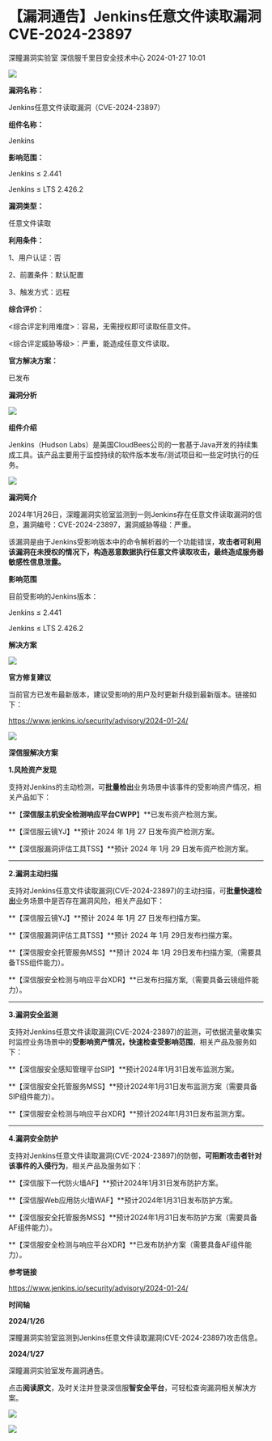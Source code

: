 #  【漏洞通告】Jenkins任意文件读取漏洞CVE-2024-23897   
深瞳漏洞实验室  深信服千里目安全技术中心   2024-01-27 10:01  
  
![](https://mmbiz.qpic.cn/mmbiz_gif/w8NHw6tcQ5zvN6n2ziaDfy82IM1SU8WTUpJMZ7uw9UhnzVnFbLFick9acx8TUVZlKpiajJhay6f6LEd6ZoECwj5Ow/640?wx_fmt=gif&from=appmsg "")  
  
**漏洞名称：**  
  
Jenkins任意文件读取漏洞（CVE-2024-23897）  
  
**组件名称：**  
  
Jenkins  
  
**影响范围：**  
  
Jenkins ≤ 2.441  
  
Jenkins ≤ LTS 2.426.2  
  
**漏洞类型：**  
  
任意文件读取  
  
**利用条件：**  
  
1、用户认证：否  
  
2、前置条件：默认配置  
  
3、触发方式：远程  
  
**综合评价：**  
  
<综合评定利用难度>：容易，无需授权即可读取任意文件。  
  
<综合评定威胁等级>：严重，能造成任意文件读取。  
  
**官方解决方案：**  
  
已发布  
  
  
  
  
  
**漏洞分析**  
  
![](https://mmbiz.qpic.cn/mmbiz_gif/w8NHw6tcQ5zvN6n2ziaDfy82IM1SU8WTUY4JfSwvd1dI9lDHkCCvBicjtM0z7gwMrXkk1wpxjF3Kozs8wujQS0zA/640?wx_fmt=gif&from=appmsg "")  
  
**组件介绍**  
  
Jenkins（Hudson Labs）是美国CloudBees公司的一套基于Java开发的持续集成工具。该产品主要用于监控持续的软件版本发布/测试项目和一些定时执行的任务。  
  
![](https://mmbiz.qpic.cn/mmbiz_gif/w8NHw6tcQ5zvN6n2ziaDfy82IM1SU8WTUY4JfSwvd1dI9lDHkCCvBicjtM0z7gwMrXkk1wpxjF3Kozs8wujQS0zA/640?wx_fmt=gif&from=appmsg "")  
  
**漏洞简介**  
  
2024年1月26日，深瞳漏洞实验室监测到一则Jenkins存在任意文件读取漏洞的信息，漏洞编号：CVE-2024-23897，漏洞威胁等级：严重。  
  
该漏洞是由于Jenkins受影响版本中的命令解析器的一个功能错误，**攻击者可利用该漏洞在未授权的情况下，构造恶意数据执行任意文件读取攻击，最终造成服务器敏感性信息泄露。**  
  
  
**影响范围**  
  
目前受影响的Jenkins版本：  
  
Jenkins ≤ 2.441  
  
Jenkins ≤ LTS 2.426.2  
  
  
**解决方案**  
  
![](https://mmbiz.qpic.cn/mmbiz_gif/w8NHw6tcQ5zvN6n2ziaDfy82IM1SU8WTUY4JfSwvd1dI9lDHkCCvBicjtM0z7gwMrXkk1wpxjF3Kozs8wujQS0zA/640?wx_fmt=gif&from=appmsg "")  
  
**官方修复建议**  
  
  
当前官方已发布最新版本，建议受影响的用户及时更新升级到最新版本。链接如下：  
  
https://www.jenkins.io/security/advisory/2024-01-24/  
  
![](https://mmbiz.qpic.cn/mmbiz_gif/w8NHw6tcQ5zvN6n2ziaDfy82IM1SU8WTUY4JfSwvd1dI9lDHkCCvBicjtM0z7gwMrXkk1wpxjF3Kozs8wujQS0zA/640?wx_fmt=gif&from=appmsg "")  
  
**深信服解决方案**  
  
  
**1.风险资产发现**  
  
支持对Jenkins的主动检测，可**批量检出**业务场景中该事件的受影响资产情况，相关产品如下：  
  
**【****深信服主机安全检测响应平台CWPP****】**已发布资产检测方案。  
  
**【深信服云镜YJ】**预计 2024 年 1月 27 日发布资产检测方案。  
  
**【深信服漏洞评估工具TSS】**预计 2024 年 1月 29 日发布资产检测方案。  
  
****  
**2.漏洞主动扫描**  
  
支持对Jenkins任意文件读取漏洞(CVE-2024-23897)的主动扫描，可**批量快速检出**业务场景中是否存在漏洞风险，相关产品如下：  
  
**【深信服云镜YJ】**预计 2024 年 1月 27 日发布扫描方案。  
  
**【深信服漏洞评估工具TSS】**预计 2024 年 1月 29日发布扫描方案。  
  
**【深信服安全托管服务MSS】**预计 2024 年 1月 29日发布扫描方案,（需要具备TSS组件能力）。  
  
**【深信服安全检测与响应平台XDR】**已发布扫描方案,（需要具备云镜组件能力）。  
  
****  
**3.漏洞安全监测**  
  
支持对Jenkins任意文件读取漏洞(CVE-2024-23897)的监测，可依据流量收集实时监控业务场景中的**受影响资产情况，快速检查受影响范围**，相关产品及服务如下：  
  
**【深信服安全感知管理平台SIP】**预计2024年1月31日发布监测方案。  
  
**【深信服安全托管服务MSS】**预计2024年1月31日发布监测方案（需要具备SIP组件能力）。  
  
**【深信服安全检测与响应平台XDR】**预计2024年1月31日发布监测方案。  
  
****  
**4.漏洞安全防护**  
  
支持对Jenkins任意文件读取漏洞(CVE-2024-23897)的防御，**可阻断攻击者针对该事件的入侵行为**，相关产品及服务如下：  
  
**【深信服下一代防火墙AF】**预计2024年1月31日发布防护方案。  
  
**【深信服Web应用防火墙WAF】**预计2024年1月31日发布防护方案。  
  
**【深信服安全托管服务MSS】**预计2024年1月31日发布防护方案（需要具备AF组件能力）。  
  
**【深信服安全检测与响应平台XDR】**已发布防护方案（需要具备AF组件能力）。  
  
  
**参考链接**  
  
  
https://www.jenkins.io/security/advisory/2024-01-24/  
  
  
**时间轴**  
  
  
  
**2024/1/26**  
  
深瞳漏洞实验室监测到Jenkins任意文件读取漏洞(CVE-2024-23897)攻击信息。  
  
  
**2024/1/27**  
  
深瞳漏洞实验室发布漏洞通告。  
  
点击**阅读原文**，及时关注并登录深信服**智安全平台**，可轻松查询漏洞相关解决方案。  
  
![](https://mmbiz.qpic.cn/mmbiz_png/w8NHw6tcQ5zvN6n2ziaDfy82IM1SU8WTUpPEtk8tCicuOG2ZibV0GbXeKEyKn2Xs6sXFj1d4AHvMqnkX82ROxuic6A/640?wx_fmt=png&from=appmsg "")  
  
![](https://mmbiz.qpic.cn/mmbiz_jpg/w8NHw6tcQ5zvN6n2ziaDfy82IM1SU8WTUuZXnpKHyAia8Vg0euKTEE5MHYuoP0KmadQvesDupvqfc1Mqg9sMEZ9w/640?wx_fmt=jpeg&from=appmsg "")  
  
  
  
